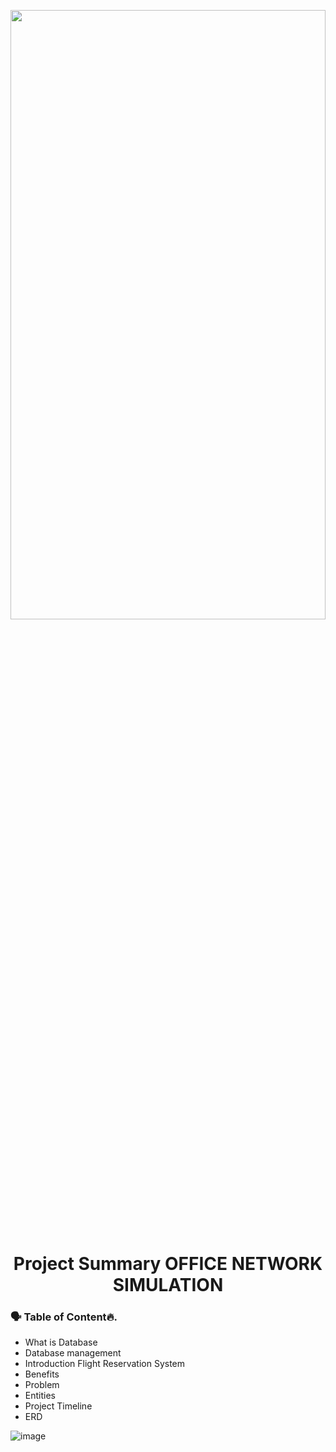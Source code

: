 <p align="center">
        <img src="https://user-images.githubusercontent.com/73386961/197335617-eee907f5-99e4-44e4-ac5a-84cc249da78b.png" width="100%" height="50%" >
</p>

<h1 align="center"> Project Summary OFFICE NETWORK SIMULATION</h1>

### 🗣 Table of Content🔥.
- What is Database
- Database management
- Introduction Flight Reservation System
- Benefits
- Problem	
- Entities
- Project Timeline
- ERD


![image](https://user-images.githubusercontent.com/73386961/197335612-9600ebf4-6dd6-45b5-8495-3166a96ade82.png)
